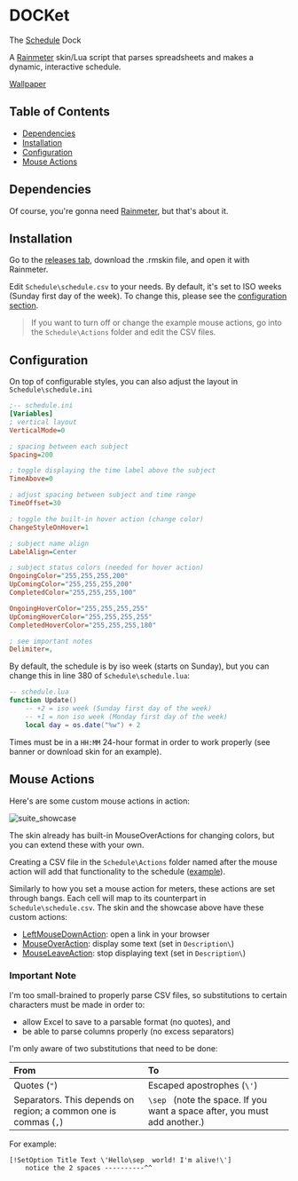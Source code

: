 # DOCKet

The [Schedule](https://www.merriam-webster.com/thesaurus/docket) Dock

A [Rainmeter](https://www.rainmeter.net/) skin/Lua script that parses spreadsheets and makes a dynamic, interactive schedule.

[Wallpaper](https://www.deviantart.com/aaronolive/art/Firewatch-Mods-619259473)

## Table of Contents

* [Dependencies](#dependencies)
* [Installation](#installation)
* [Configuration](#configuration)
* [Mouse Actions](#mouse-actions)

## Dependencies

Of course, you're gonna need [Rainmeter](https://www.rainmeter.net/), but that's about it.

## Installation

Go to the [releases tab](https://github.com/ChuseCubr/RM-Docket/releases), download the .rmskin file, and open it with Rainmeter.

Edit `Schedule\schedule.csv` to your needs. By default, it's set to ISO weeks (Sunday first day of the week). To change this, please see the [configuration section](#configuration).

> If you want to turn off or change the example mouse actions, go into the `Schedule\Actions` folder and edit the CSV files.

## Configuration

On top of configurable styles, you can also adjust the layout in `Schedule\schedule.ini`

```ini
;-- schedule.ini
[Variables]
; vertical layout
VerticalMode=0

; spacing between each subject
Spacing=200

; toggle displaying the time label above the subject
TimeAbove=0

; adjust spacing between subject and time range
TimeOffset=30

; toggle the built-in hover action (change color)
ChangeStyleOnHover=1

; subject name align
LabelAlign=Center

; subject status colors (needed for hover action)
OngoingColor="255,255,255,200"
UpComingColor="255,255,255,200"
CompletedColor="255,255,255,100"

OngoingHoverColor="255,255,255,255"
UpComingHoverColor="255,255,255,255"
CompletedHoverColor="255,255,255,180"

; see important notes
Delimiter=,
```

By default, the schedule is by iso week (starts on Sunday), but you can change this in line 380 of `Schedule\schedule.lua`:

```lua
-- schedule.lua
function Update()
    -- +2 = iso week (Sunday first day of the week)
    -- +1 = non iso week (Monday first day of the week)
    local day = os.date("%w") + 2
```

Times must be in a `HH:MM` 24-hour format in order to work properly (see banner or download skin for an example).

## Mouse Actions

Here's are some custom mouse actions in action:

![suite_showcase](https://user-images.githubusercontent.com/27886422/159912205-dd269250-f1c4-47ee-b858-f598084b8074.gif)

The skin already has built-in MouseOverActions for changing colors, but you can extend these with your own.

Creating a CSV file in the `Schedule\Actions` folder named after the mouse action will add that functionality to the schedule ([example](https://github.com/ChuseCubr/RM-Docket/tree/main/Schedule/Actions)).

Similarly to how you set a mouse action for meters, these actions are set through bangs. Each cell will map to its counterpart in `Schedule\schedule.csv`. The skin and the showcase above have these custom actions:

* [LeftMouseDownAction](https://github.com/ChuseCubr/RM-Docket/blob/main/Schedule/Actions/LeftMouseDownAction.csv): open a link in your browser
* [MouseOverAction](https://github.com/ChuseCubr/RM-Docket/blob/main/Schedule/Actions/MouseOverAction.csv): display some text (set in `Description\`)
* [MouseLeaveAction](https://github.com/ChuseCubr/RM-Docket/blob/main/Schedule/Actions/MouseLeaveAction.csv): stop displaying text (set in `Description\`)

### Important Note

I'm too small-brained to properly parse CSV files, so substitutions to certain characters must be made in order to:

* allow Excel to save to a parsable format (no quotes), and
* be able to parse columns properly (no excess separators)

I'm only aware of two substitutions that need to be done:

| From | To |
|:--|:--|
| Quotes (`"`) | Escaped apostrophes (`\'`) |
| Separators. This depends on region; a common one is commas (`,`) | `\sep ` (note the space. If you want a space after, you must add another.) |

For example:

```
[!SetOption Title Text \'Hello\sep  world! I'm alive!\']
    notice the 2 spaces ----------^^
```
